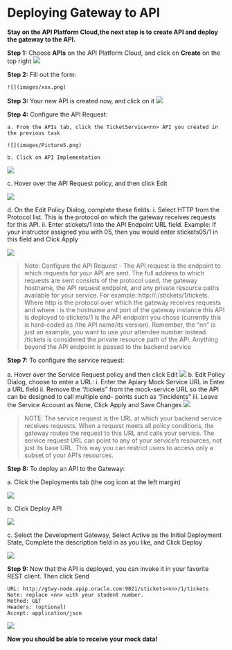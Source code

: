 # Deploying Gateway to API



**Stay on the API Platform Cloud,the next step is to create API and deploy the gateway to the API.**


**Step 1:** Choose **APIs** on the API Platform Cloud, and click on **Create** on the top right
	![](images/xxx.png)

**Step 2:** Fill out the form:

	![](images/xxx.png)

**Step 3:** Your new API is created now, and click on it
	![](images/xxx.png)
	
**Step 4:** Configure the API Request:

   	a. From the APIs tab, click the TicketService<nn> API you created in the previous task
   
   	![](images/Picture5.png)
   
   	b. Click on API Implementation
   
   ![](images/Picture6.png)
   
   c. Hover over the API Request policy, and then click Edit
   
   ![](images/Picture7.png)
   
   d. On the Edit Policy Dialog, complete these fields:
        i. Select HTTP from the Protocol list. This is the protocol on which the 
        gateway receives requests for this API.
        ii. Enter stickets<nn>/1 into the API Endpoint URL field. Example: If your 
        instructor assigned you with 05, then you would enter stickets05/1 in this 
        field and Click Apply
   
   ![](images/Picture8.png)

>Note: Configure the API Request - The API request is the endpoint to which requests for your API are sent. The full address to which requests are sent consists of the protocol used, the gateway hostname, the API request endpoint, and any private resource paths available for your service. For example: http://<host>:<port>/stickets<nn>/1/tickets. Where http is the protocol over which the gateway receives requests and where <host>:<port> is the hostname and port of the gateway instance this API is deployed to stickets<nn>/1 is the API endpoint you chose (currently this is hard-coded as /the API name/its version). Remember, the “nn” is just an example, you want to use your attendee number instead. /tickets is considered the private resource path of the API. Anything beyond the API endpoint is passed to the backend service  

**Step 7:** To configure the service request:

   a. Hover over the Service Request policy and then click Edit
   ![](images/Picture9.png)
   b. Edit Policy Dialog, choose to enter a URL:
        i. Enter the Apiary Mock Service URL in Enter a URL field
        ii.	Remove the “/tickets” from the mock-service URL so the API can be 
        designed to call multiple end- points such as “/incidents”
        iii. Leave the Service Account as None, Click Apply and Save Changes
   ![](images/Picture10.png)
   
>NOTE: The service request is the URL at which your backend service receives requests. When a request meets all policy conditions, the gateway routes the request to this URL and calls your service. The service request URL can point to any of your service’s resources, not just its base URL. This way you can restrict users to access only a subset of your API’s resources.

**Step 8:** To deploy an API to the Gateway:

   a. Click the Deployments tab (the cog icon at the left margin)
   
   ![](images/Picture11.png)
   
   b. Click Deploy API
   
   ![](images/Picture12.png)
   
   c. Select the Development Gateway, Select Active as the Initial Deployment State, Complete the description field in as 
   you like, and Click Deploy
   
   ![](images/Picture13.png)
    
**Step 9:** Now that the API is deployed, you can invoke it in your favorite REST client. Then click Send
    
    URL: http://gtwy-node.apip.oracle.com:9021/stickets<nn>/1/tickets
    Note: replace <nn> with your student number.
	Method: GET
	Headers: (optional)
	Accept: application/json
![](images/Picture14.png)

**Now you should be able to receive your mock data!**





